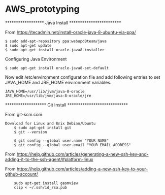 # AWS_prototyping

****************** Java Install ************************

From https://tecadmin.net/install-oracle-java-8-ubuntu-via-ppa/

    $ sudo add-apt-repository ppa:webupd8team/java
    $ sudo apt-get update
    $ sudo apt-get install oracle-java8-installer
    
  Configuring Java Environment
    
    $ sudo apt-get install oracle-java8-set-default
  
  Now edit /etc/environment configuration file and add following entries to set JAVA_HOME and JRE_HOME environment variables.
  
    JAVA_HOME=/usr/lib/jvm/java-8-oracle
    JRE_HOME=/usr/lib/jvm/java-8-oracle/jre

******************* Git Install ****************************

From git-scm.com

    Download for Linux and Unix Debian/Ubuntu
        $ sudo apt-get install git
        $ git --version

        $ git config --global user.name "YOUR NAME"
        $ git config --global user.email "YOUR EMAIL ADDRESS"

From https://help.github.com/articles/generating-a-new-ssh-key-and-adding-it-to-the-ssh-agent/#platform-linux

From https://help.github.com/articles/adding-a-new-ssh-key-to-your-github-account/

        sudo apt-get install geomview    
        clip < ~/.ssh/id_rsa.pub
